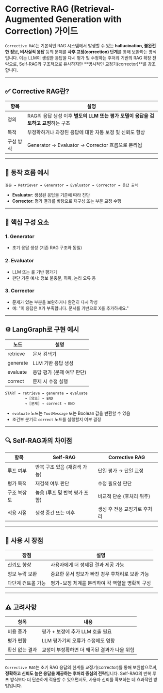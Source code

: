 # Corrective RAG (Retrieval-Augmented Generation with Correction) 가이드

`Corrective RAG`는 기본적인 RAG 시스템에서 발생할 수 있는 **hallucination, 불완전한 정보, 비사실적 응답** 등의 문제를 **사후 교정(correction) 단계**를 통해 보완하는 방식입니다. 이는 LLM이 생성한 응답을 다시 평가 및 수정하는 후처리 기반의 RAG 확장 전략으로, Self-RAG와 구조적으로 유사하지만 \*\*명시적인 교정기(corrector)\*\*를 강조합니다.

---

## ✅ Corrective RAG란?

| 항목      | 설명                                                                               |
| --------- | ---------------------------------------------------------------------------------- |
| 정의      | RAG의 응답 생성 이후 **별도의 LLM 또는 평가 모델이 응답을 검토하고 교정**하는 구조 |
| 목적      | 부정확하거나 과장된 응답에 대한 자동 보정 및 신뢰도 향상                           |
| 구성 방식 | Generator → Evaluator → Corrector 흐름으로 분리됨                                  |

---

## 🔁 동작 흐름 예시

```text
질문 → Retriever → Generator → Evaluator → Corrector → 응답 출력
```

- **Evaluator**: 생성된 응답을 기준에 따라 진단
- **Corrector**: 평가 결과를 바탕으로 재구성 또는 부분 교정 수행

---

## 🧠 핵심 구성 요소

### 1. Generator

- 초기 응답 생성 (기존 RAG 구조와 동일)

### 2. Evaluator

- LLM 또는 룰 기반 평가기
- 판단 기준 예시: 정보 불충분, 허위, 논리 오류 등

### 3. Corrector

- 문제가 있는 부분을 보완하거나 완전히 다시 작성
- 예: "이 응답은 X가 부족합니다. 문서를 기반으로 X를 추가하세요."

---

## ⚙️ LangGraph로 구현 예시

| 노드     | 설명                       |
| -------- | -------------------------- |
| retrieve | 문서 검색기                |
| generate | LLM 기반 응답 생성         |
| evaluate | 응답 평가 (문제 여부 판단) |
| correct  | 문제 시 수정 실행          |

```text
START → retrieve → generate → evaluate
         → [양호] → END
         → [문제] → correct → END
```

- `evaluate` 노드는 `ToolMessage` 또는 Boolean 값을 반환할 수 있음
- 조건부 분기로 `correct` 노드를 실행할지 여부 결정

---

## 🔍 Self-RAG과의 차이점

| 항목        | Self-RAG                      | Corrective RAG               |
| ----------- | ----------------------------- | ---------------------------- |
| 루프 여부   | 반복 구조 있음 (재검색 가능)  | 단일 평가 → 단일 교정        |
| 평가 목적   | 재검색 여부 판단              | 수정 필요성 판단             |
| 구조 복잡도 | 높음 (루프 및 반복 평가 포함) | 비교적 단순 (후처리 위주)    |
| 적용 시점   | 생성 중간 또는 이후           | 생성 후 전용 교정기로 후처리 |

---

## 📌 사용 시 장점

| 장점               | 설명                                            |
| ------------------ | ----------------------------------------------- |
| 신뢰도 향상        | 사용자에게 더 정제된 결과 제공 가능             |
| 정보 누락 보완     | 중요한 문서 정보가 빠진 경우 후처리로 보완 가능 |
| 다단계 컨트롤 가능 | 평가-보정 체계를 분리하여 각 역할을 명확히 구성 |

---

## ⚠️ 고려사항

| 항목           | 내용                                         |
| -------------- | -------------------------------------------- |
| 비용 증가      | 평가 + 보정에 추가 LLM 호출 필요             |
| 평가 편향      | LLM 평가기의 오류가 수정에도 영향            |
| 확신 없는 결과 | 교정이 부정확하면 더 왜곡된 결과가 나올 위험 |

---

`Corrective RAG`는 초기 RAG 응답의 한계를 교정기(corrector)를 통해 보완함으로써, **정확하고 신뢰도 높은 응답을 제공하는 후처리 중심의 전략**입니다. Self-RAG의 반복 루프 방식보다 더 단순하게 적용할 수 있으면서도, 사용자 신뢰를 확보하는 데 효과적인 방법입니다.
